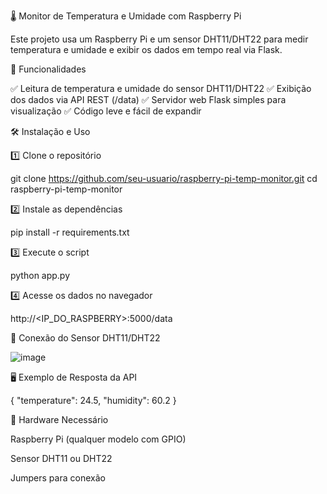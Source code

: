 🌡️ Monitor de Temperatura e Umidade com Raspberry Pi

Este projeto usa um Raspberry Pi e um sensor DHT11/DHT22 para medir temperatura e umidade e exibir os dados em tempo real via Flask.

📌 Funcionalidades

✅ Leitura de temperatura e umidade do sensor DHT11/DHT22
✅ Exibição dos dados via API REST (/data)
✅ Servidor web Flask simples para visualização
✅ Código leve e fácil de expandir

🛠️ Instalação e Uso

1️⃣ Clone o repositório

git clone https://github.com/seu-usuario/raspberry-pi-temp-monitor.git
cd raspberry-pi-temp-monitor

2️⃣ Instale as dependências

pip install -r requirements.txt

3️⃣ Execute o script

python app.py

4️⃣ Acesse os dados no navegador

http://<IP_DO_RASPBERRY>:5000/data

🔌 Conexão do Sensor DHT11/DHT22

![image](https://github.com/user-attachments/assets/07f11c96-2e71-4393-bb64-6feaacdf8429)


🖥️ Exemplo de Resposta da API

{
  "temperature": 24.5,
  "humidity": 60.2
}

📡 Hardware Necessário

Raspberry Pi (qualquer modelo com GPIO)

Sensor DHT11 ou DHT22

Jumpers para conexão
